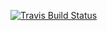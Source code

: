 [![Travis Build Status](https://img.shields.io/travis/ericminio/learning-javascript/master.svg)](https://travis-ci.org/ericminio/learning-javascript)

